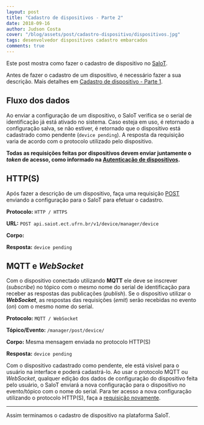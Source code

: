 ```yaml
---
layout: post
title: "Cadastro de dispositivos - Parte 2"
date: 2018-09-16
author: Judson Costa
cover: "/blog/assets/post/cadastro-dispositivo/dispositivos.jpg"
tags: desenvolvedor dispositivos cadastro embarcados
comments: true
---
```


Este post mostra como fazer o cadastro de dispositivo no [SaIoT](https://saiot.ect.ufrn.br).

Antes de fazer o cadastro de um dispositivo, é necessário fazer a sua descrição. Mais detalhes em [Cadastro de dispositivo - Parte 1](/blog/2018/09/16/cadastro-dispositivo-parte-1.html).

## Fluxo dos dados

Ao enviar a configuração de um dispositivo, o SaIoT verifica se o serial de identificação já está ativado no sistema. Caso esteja em uso, é retornado a configuração salva, se não estiver, é retornado que o dispositivo está cadastrado como pendente (`device pending`). A resposta da requisição varia de acordo com o protocolo utilizado pelo dispositivo.

**Todas as requisições feitas por dispositivos devem enviar juntamente o *token* de acesso, como informado na [Autenticação de dispositivos](/blog/2018/09/15/autenticacao-dispositivo.html).**

## HTTP(S)

Após fazer a descrição de um dispositivo, faça uma requisição [POST](https://pt.wikipedia.org/wiki/POST_(HTTP)) enviando a configuração para o SaIoT para efetuar o cadastro.

**Protocolo:** `HTTP / HTTPS`

**URL:** `POST api.saiot.ect.ufrn.br/v1/device/manager/device`

**Corpo:**

<script src="https://gist.github.com/judsonc/fa3e5b6e48662ef9363d01239293d3b9.js"></script>

**Resposta:** `device pending`

## MQTT e _WebSocket_

Com o dispositivo conectado utilizando **MQTT** ele deve se inscrever (_subscribe_) no tópico com o mesmo nome do serial de identificação para receber as respostas das publicações (_publish_). Se o dispositivo utilizar o **_WebSocket_**, as respostas das requisições (_emit_) serão recebidas no evento (_on_) com o mesmo nome do serial.

**Protocolo:** `MQTT / WebSocket`

**Tópico/Evento:** `/manager/post/device/`

**Corpo:** Mesma mensagem enviada no protocolo HTTP(S)

**Resposta:** `device pending`

Com o dispositivo cadastrado como pendente, ele está visível para o usuário na interface e poderá cadastrá-lo. Ao usar o protocolo MQTT ou _WebSocket_, qualquer edição dos dados de configuração do dispositivo feita pelo usuário, o SaIoT enviará a nova configuração para o dispositivo no evento/tópico com o nome do serial. Para ter acesso a nova configuração utilizando o protocolo HTTP(S), faça a [requisição novamente](/blog/2018/09/16/cadastro-dispositivo-parte-2.html#https).

<hr>

Assim terminamos o cadastro de dispositivo na plataforma SaIoT.